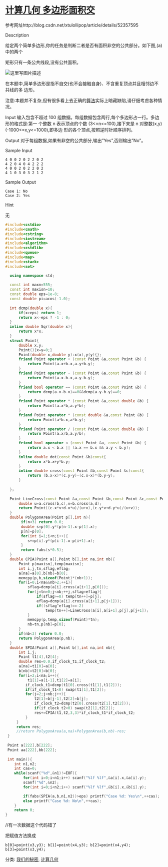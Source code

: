 # [计算几何 多边形面积交](https://www.cnblogs.com/Annetree/p/6535294.html)

 参考网址http://blog.csdn.net/xtulollipop/article/details/52357595

Description

给定两个简单多边形,你的任务是判断二者是否有面积非空的公共部分。如下图,(a)中的两个

矩形只有一条公共线段,没有公共面积。

![这里写图片描述](https://img-blog.csdn.net/20160829233302994)

在本题中,简单多边形是指不自交(也不会接触自身)、不含重复顶点并且相邻边不共线的多 
边形。

注意:本题并不复杂,但有很多看上去正确的[算法](http://lib.csdn.net/base/datastructure)实际上暗藏缺陷,请仔细考虑各种情况。

Input 
输入包含不超过 100 组数据。每组数据包含两行,每个多边形占一行。多边形的格式是:第一 个整数 n 表示顶点的个数 (3<=n<=100),接下来是 n 对整数(x,y) (-1000<=x,y<=1000),即多边 形的各个顶点,按照逆时针顺序排列。

Output 
对于每组数据,如果有非空的公共部分,输出”Yes”,否则输出”No”。

Sample Input

```
4 0 0 2 0 2 2 0 2 
4 2 0 4 0 4 2 2 2 
4 0 0 2 0 2 2 0 2 
4 1 0 3 0 3 2 1 2
```



Sample Output

```
Case 1: No 
Case 2: Yes
```





Hint

无

 

 



```cpp
#include<cstdio>
#include<cmath>
#include<cstring>
#include<iostream>
#include<algorithm>
#include<cstdlib>
#include<queue>
#include<map>
#include<stack>
#include<set>

  using namespace std;
  
  const int maxn=555;
  const int maxisn=10;
  const double eps=1e-8;
  const double pi=acos(-1.0);
  
  int dcmp(double x){
      if(x>eps) return 1;
      return x<-eps ? -1 : 0;
  }
  inline double Sqr(double x){
      return x*x;
  }
  struct Point{
      double x,y;
      Point(){x=y=0;}
      Point(double x,double y):x(x),y(y){};
      friend Point operator + (const Point &a,const Point &b) {
          return Point(a.x+b.x,a.y+b.y);
      }
      friend Point operator - (const Point &a,const Point &b) {
          return Point(a.x-b.x,a.y-b.y);
      }
      friend bool operator == (const Point &a,const Point &b) {
          return dcmp(a.x-b.x)==0&&dcmp(a.y-b.y)==0;
      }
      friend Point operator * (const Point &a,const double &b) {
          return Point(a.x*b,a.y*b);
      }
      friend Point operator * (const double &a,const Point &b) {
          return Point(a*b.x,a*b.y);
      }
      friend Point operator / (const Point &a,const double &b) {
          return Point(a.x/b,a.y/b);
      }
      friend bool operator < (const Point &a, const Point &b) {
          return a.x < b.x || (a.x == b.x && a.y < b.y);
      }
      inline double dot(const Point &b)const{
          return x*b.x+y*b.y;
      }
      inline double cross(const Point &b,const Point &c)const{
          return (b.x-x)*(c.y-y)-(c.x-x)*(b.y-y);
      }
  
  };
  
  Point LineCross(const Point &a,const Point &b,const Point &c,const Point &d){
      double u=a.cross(b,c),v=b.cross(a,d);
      return Point((c.x*v+d.x*u)/(u+v),(c.y*v+d.y*u)/(u+v));
  }
  double PolygonArea(Point p[],int n){
       if(n<3) return 0.0;
       double s=p[0].y*(p[n-1].x-p[1].x);
       p[n]=p[0];
       for(int i=1;i<n;i++){
          s+=p[i].y*(p[i-1].x-p[i+1].x);
       }
       return fabs(s*0.5);
  }
  double CPIA(Point a[],Point b[],int na,int nb){
      Point p[maxisn],temp[maxisn];
      int i,j,tn,sflag,eflag;
      a[na]=a[0],b[nb]=b[0];
      memcpy(p,b,sizeof(Point)*(nb+1));
      for(i=0;i<na&&nb>2;++i){
          sflag=dcmp(a[i].cross(a[i+1],p[0]));
          for(j=tn=0;j<nb;++j,sflag=eflag){
              if(sflag>=0) temp[tn++]=p[j];
              eflag=dcmp(a[i].cross(a[i+1],p[j+1]));
              if((sflag^eflag)==-2)
                  temp[tn++]=LineCross(a[i],a[i+1],p[j],p[j+1]);
          }
          memcpy(p,temp,sizeof(Point)*tn);
          nb=tn,p[nb]=p[0];
      }
      if(nb<3) return 0.0;
      return PolygonArea(p,nb);
  }
  double SPIA(Point a[],Point b[],int na,int nb){
      int i,j;
      Point t1[4],t2[4];
      double res=0.0,if_clock_t1,if_clock_t2;
      a[na]=t1[0]=a[0];
      b[nb]=t2[0]=b[0];
      for(i=2;i<na;i++){
          t1[1]=a[i-1],t1[2]=a[i];
         if_clock_t1=dcmp(t1[0].cross(t1[1],t1[2]));
         if(if_clock_t1<0) swap(t1[1],t1[2]);
         for(j=2;j<nb;j++){
             t2[1]=b[j-1],t2[2]=b[j];
             if_clock_t2=dcmp(t2[0].cross(t2[1],t2[2]));
             if(if_clock_t2<0) swap(t2[1],t2[2]);
             res+=CPIA(t1,t2,3,3)*if_clock_t1*if_clock_t2;
         }
     }
     return res;
     //return PolygonArea(a,na)+PolygonArea(b,nb)-res;
 }
 
 Point a[222],b[222];
 Point aa[222],bb[222];
 
 int main(){
    int n1,n2;
    int cas=0;
    while(scanf("%d",&n1)!=EOF){
        for(int i=0;i<n1;i++) scanf("%lf %lf",&a[i].x,&a[i].y);
        scanf("%d",&n2);
        for(int i=0;i<n2;i++) scanf("%lf %lf",&b[i].x,&b[i].y);

        if(fabs(SPIA(a,b,n1,n2))>eps) printf("Case %d: Yes\n",++cas);
        else printf("Case %d: No\n",++cas);
    }
    return 0;
}
```



 //有一次数据这个代码错了

把赋值方法换成

`b[0]=point(x3,y3); b[1]=point(x4,y3); b[2]=point(x4,y4); b[3]=point(x3,y4);`



分类: [我们的秘密](https://www.cnblogs.com/Annetree/category/938389.html), [计算几何](https://www.cnblogs.com/Annetree/category/1030656.html)